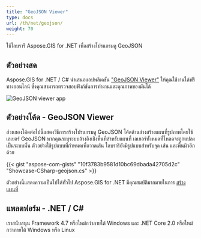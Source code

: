 ```yaml
---
title: "GeoJSON Viewer"
type: docs
url: /th/net/geojson/
weight: 70
---
```


ใช้ไลบรารี Aspose.GIS for .NET เพื่อสร้างโปรแกรมดู GeoJSON

## **ตัวอย่างสด**

Aspose.GIS for .NET / C# นำเสนอแอปพลิเคชัน ["GeoJSON Viewer"](https://products.aspose.app/gis/viewer/geojson) ให้คุณใช้งานได้ฟรีทางออนไลน์ ซึ่งคุณสามารถตรวจสอบฟังก์ชันการทำงานและคุณภาพของมันได้

![GeoJSON viewer app](viewer.png)

## **ตัวอย่างโค้ด - GeoJSON Viewer**

ส่วนของโค้ดต่อไปนี้แสดงวิธีการสร้างโปรแกรมดู GeoJSON โค้ดด้านล่างสร้างแผนที่รูปภาพโดยใช้เลเยอร์ GeoJSON หากคุณระบุระบบอ้างอิงเชิงพื้นที่สำหรับแผนที่ เลเยอร์ทั้งหมดที่โหลดจะถูกแปลงเป็นระบบนั้น
ตัวอย่างใช้รูปแบบที่กำหนดเพื่อวาดเส้น ไลบรารียังมีรูปแบบสำหรับจุด เส้น และพื้นผิวอีกด้วย

{{< gist "aspose-com-gists" "10f3783b9581d10bc69dbada42705d2c" "Showcase-CSharp-geojson.cs" >}}

ตัวอย่างนี้แสดงความเป็นไปได้ทั่วไป Aspose.GIS for .NET มีคุณสมบัติมากมายในการ [สร้างแผนที่](https://docs.aspose.com/gis/net/map-rendering/)

## **แพลตฟอร์ม - .NET / C#**

เราสนับสนุน Framework 4.7 หรือใหม่กว่าภายใต้ Windows และ .NET Core 2.0 หรือใหม่กว่าภายใต้ Windows หรือ Linux
